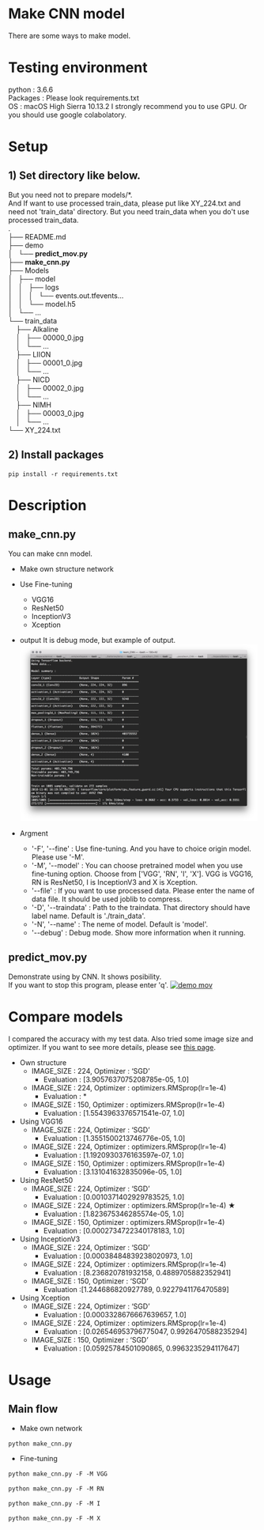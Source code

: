 # Make CNN model
There are some ways to make model.  


# Testing environment
python : 3.6.6  
Packages : Please look requirements.txt  
OS : macOS High Sierra 10.13.2
I strongly recommend you to use GPU. Or you should use google colabolatory.


# Setup
## 1) Set directory like below.  
But you need not to prepare models/\*.  
And If want to use processed train_data, please put like XY_224.txt and need not 'train_data' directory. But you need train_data when you do't use processed train_data.    
.  
├── README.md  
├── demo  
│   └── **predict_mov.py**  
├── **make_cnn.py**  
├── Models  
│   ├── model  
│   │   ├── logs   
│   │   │   └── events.out.tfevents...  
│   │   └── model.h5  
│   └── ...  
└── train_data  
    ├── Alkaline  
    │   ├── 00000_0.jpg  
    │   └── ...  
    ├── LIION  
    │   ├── 00001_0.jpg  
    │   └── ...  
    ├── NICD  
    │   ├── 00002_0.jpg  
    │   └── ...  
    ├── NIMH  
    │   ├── 00003_0.jpg  
    │   └── ...  
    └── XY_224.txt

## 2) Install packages  
```
pip install -r requirements.txt   
```

# Description
## make_cnn.py
You can make cnn model.
  - Make own structure network
  - Use Fine-tuning
	 - VGG16  
	 - ResNet50  
	 - InceptionV3  
	 - Xception  

- output
It is debug mode, but example of output.
![output image](https://github.com/emi-cd/learn-CNN/blob/readme/imgs/output.png?raw=true)

- Argment
  - '-F', '--fine' : Use fine-tuning. And you have to choice origin model. Please use '-M'.
  - '-M', '--model' : You can choose pretrained model when you use fine-tuning option. Choose from ['VGG', 'RN', 'I', 'X']. VGG is VGG16, RN is ResNet50, I is InceptionV3 and X is Xception.
  - '--file' : If you want to use processed data. Please enter the name of data file. It should be used joblib to compress.
  - '-D', '--traindata' : Path to the traindata. That directory should have label name. Default is './train_data'.
  - '-N', '--name' : The neme of model. Default is 'model'.
  - '--debug' : Debug mode. Show more information when it running.


## predict_mov.py
Demonstrate using by CNN. It shows posibility.  
If you want to stop this program, please enter 'q'.
[![demo mov](https://github.com/emi-cd/make-CNN/blob/readme/imgs/demo.png?raw=true)](http://www.youtube.com/watch?v=jjC69wbVxvs)


# Compare models
I compared the accuracy with my test data. Also tried some image size and optimizer. If you want to see more details, please see [this page](https://docs.google.com/document/d/14dQYAU1SCiJdCCIgX4ubmGzfGVARKKmA1mqhffvajSY/edit?usp=sharing).
- Own structure
  - IMAGE_SIZE : 224, Optimizer : ‘SGD’
    - Evaluation : [3.9057637075208785e-05, 1.0]
  - IMAGE_SIZE : 224, Optimizer : optimizers.RMSprop(lr=1e-4)
    - Evaluation : *
  - IMAGE_SIZE : 150, Optimizer : optimizers.RMSprop(lr=1e-4)
      - Evaluation : [1.5543963376571541e-07, 1.0]
- Using VGG16
  - IMAGE_SIZE : 224, Optimizer : ‘SGD’
    - Evaluation :  [1.3551500213746776e-05, 1.0]
  - IMAGE_SIZE : 224, Optimizer : optimizers.RMSprop(lr=1e-4)
    - Evaluation : [1.1920930376163597e-07, 1.0]
  - IMAGE_SIZE : 150, Optimizer : optimizers.RMSprop(lr=1e-4)
      - Evaluation : [3.131041632835096e-05, 1.0]
- Using ResNet50
  - IMAGE_SIZE : 224, Optimizer : ‘SGD’
    - Evaluation : [0.0010371402929783525, 1.0]
  - IMAGE_SIZE : 224, Optimizer : optimizers.RMSprop(lr=1e-4) ★
    - Evaluation :  [1.823675346285574e-05, 1.0]
  - IMAGE_SIZE : 150, Optimizer : optimizers.RMSprop(lr=1e-4)
      - Evaluation : [0.0002734722340178183, 1.0]
- Using InceptionV3
  - IMAGE_SIZE : 224, Optimizer : ‘SGD’
    - Evaluation : [0.00038484839238020973, 1.0]
  - IMAGE_SIZE : 224, Optimizer : optimizers.RMSprop(lr=1e-4)
    - Evaluation : [8.236820781932158, 0.4889705882352941]
  - IMAGE_SIZE : 150, Optimizer : ‘SGD’
      - Evaluation :[1.244686820927789, 0.9227941176470589]
- Using Xception
  - IMAGE_SIZE : 224, Optimizer : ‘SGD’
    - Evaluation :  [0.0003328676667639657, 1.0]
  - IMAGE_SIZE : 224, Optimizer : optimizers.RMSprop(lr=1e-4)
    - Evaluation : [0.026546953796775047, 0.9926470588235294]
  - IMAGE_SIZE : 150, Optimizer : ‘SGD’
      - Evaluation : [0.05925784501090865, 0.9963235294117647]


# Usage
## Main flow
- Make own network
```
python make_cnn.py
```

- Fine-tuning
```
python make_cnn.py -F -M VGG
```
```
python make_cnn.py -F -M RN
```
```
python make_cnn.py -F -M I
```
```
python make_cnn.py -F -M X
```
